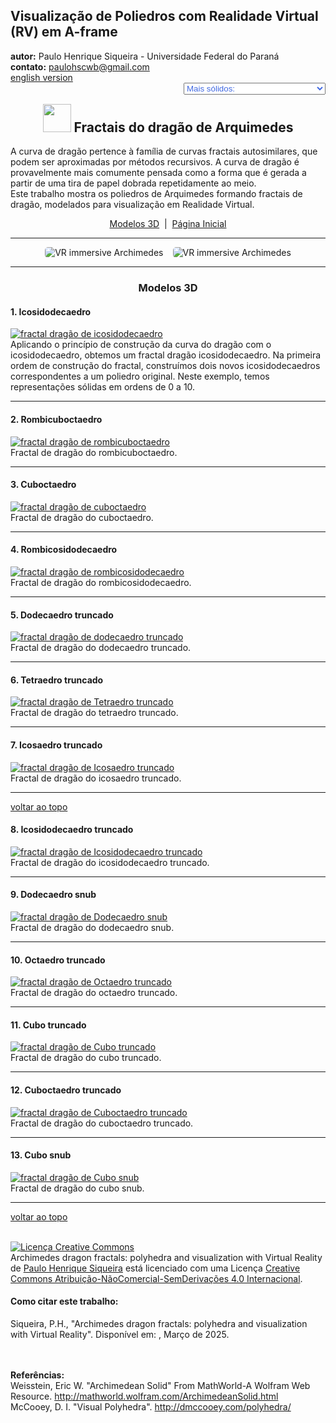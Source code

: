 <link rel="stylesheet" href="../../scripts/style.css">
<meta charset="utf-8">
<link rel="icon" type="image/png" href="../vr/salas/imagens/icone.png">
<h2>Visualização de Poliedros com Realidade Virtual (RV) em A-frame</h2>
<b>autor:</b> Paulo Henrique Siqueira - Universidade Federal do Paraná
<br><b>contato:</b> <a href="#"> paulohscwb@gmail.com </a>
<br><a href="https://paulohscwb.github.io/polyhedra3/dragon-archimedes/">english version</a>
<form style="margin: 0 auto; float:right; text-align:right; width:100%; margin-bottom:15px;">
	<select id="url" onchange="urlHandler(this.value)" style="color:royalblue;">
		<option disabled selected>Mais sólidos:</option>
		<option value="../../catalangems/pt-br/">Gemas de Catalan</option>
		<option disabled value="../../dragon-archimedes/pt-br/">Fractais do dragão de Arquimedes</option>
		<!--<option value="../../fractal-catalan/pt-br/">Fractais de Catalan</option>
		<option value="../../kites/pt-br/">Pipas Platônicas</option>
		<option value="../../unicorn-platonic/pt-br/">Fractais do unicórnio de Platão</option>
		<option value="../../dragon-catalan/pt-br/">Fractais do dragão de Catalan</option>
		<option value="../../fractalnonconvex1/pt-br/">Fractais de poliedros não convexos</option>
		<option value="../../truncated-archimedes/pt-br/">Poliedros Arquimedianos truncados</option>
		<option value="../../unicorn-catalan/pt-br/">Fractais do unicórnio de Catalan</option>
		<option value="../../dragon-nonconvex/pt-br/">Fractais de dragão de poliedros não convexos</option>
		<option value="../../fractalnonconvex2/pt-br/">Fractais de poliedros não convexos 2</option>
		<option value="../../unicorn-archimedes/pt-br/">Fractais do unicórnio de Arquimedes</option>
		<option value="../../fractalnonconvex3/pt-br/">Fractais de poliedros não convexos 3</option>
		<option value="../../truncated-catalan/pt-br/">Poliedros de Catalan truncados</option>
		<option value="../../unicorn-nonconvex1/pt-br/">Fractais do unicórnio de poliedros não convexos</option>
		<option value="../../dragon-nonconvex2/pt-br/">Fractais de dragão de poliedros não convexos 2</option>
		<option value="../../unicorn-nonconvex2/pt-br/">Fractais do unicórnio de poliedros não convexos 2</option>
		<option value="../../fractalnonconvex4/pt-br/">Fractais de poliedros não convexos 4</option>
		<option value="../../dragon-nonconvex3/pt-br/">Fractais de dragão de poliedros não convexos 3</option>
		<option value="../../fractalnonconvex5/pt-br/">Fractais de poliedros não convexos 5</option>
		<option value="../../unicorn-nonconvex3/pt-br/">Fractais do unicórnio de poliedros não convexos 3</option>
		<option value="../../fractalnonconvex6/pt-br/">Fractais de poliedros não convexos 6</option>-->
	</select>
</form>
<script>
function urlHandler(value) {                               
    window.location.assign(`${value}`);
}
</script>

<p id="p1"></p>
  <h2 align="center"><img src="../vr/salas/imagens/icone.png" style="margin-bottom:-10px" width="45"> Fractais do dragão de Arquimedes</h2>
  A curva de dragão pertence à família de curvas fractais autosimilares, que podem ser aproximadas por métodos recursivos. A curva de dragão é provavelmente mais comumente pensada como a forma que é gerada a partir de uma tira de papel dobrada repetidamente ao meio.
<br>Este trabalho mostra os poliedros de Arquimedes formando fractais de dragão, modelados para visualização em Realidade Virtual.
 <p align="center"><a href="#m3d">Modelos 3D</a><span>&nbsp;&nbsp;|&nbsp;&nbsp;</span><a href="../../pt-br/">Página Inicial</a></p>
<hr>
  <p align="center"><img src="../vr/salas/videos/archimedes1.gif" style="max-width: 45%; border-radius:5px; margin-right:15px" loading="lazy" alt="VR immersive Archimedes"/><img src="../vr/salas/videos/archimedes2.gif" style="max-width: 45%; border-radius:5px;" loading="lazy" alt="VR immersive Archimedes"/></p> 
<hr>
<h3 id="m3d" align="center">Modelos 3D</h3>
<!--<iframe width="560" height="315" style="max-width:100%" src="https://www.youtube.com/embed/videoseries?list=PLy0I_lGW8HxU7g9x5hkKKNULwWAdRiCHW" title="YouTube video player" frameborder="0" allow="accelerometer; autoplay; clipboard-write; encrypted-media; gyroscope; picture-in-picture; web-share" allowfullscreen></iframe>-->
<h4>1. Icosidodecaedro</h4>
<a href="../vr/dragon1.htm" target="_blank" title="modelo 3D" class="fotoA"><img src="../ar/1A.png" class="foto" alt="fractal dragão de icosidodecaedro "></a>
 <br>Aplicando o princípio de construção da curva do dragão com o icosidodecaedro, obtemos um fractal dragão icosidodecaedro. Na primeira ordem de construção do fractal, construímos dois novos icosidodecaedros correspondentes a um poliedro original. Neste exemplo, temos representações sólidas em ordens de 0 a 10.
 <br>
<hr>
<h4>2. Rombicuboctaedro</h4>
<a href="../vr/dragon2.htm" target="_blank" title="modelo 3D" class="fotoA"><img src="../ar/2A.png" class="foto" alt="fractal dragão de rombicuboctaedro"></a>
 <br>Fractal de dragão do rombicuboctaedro.
 <br>
<hr>
<h4>3. Cuboctaedro</h4>
<a href="../vr/dragon3.htm" target="_blank" title="modelo 3D" class="fotoA"><img src="../ar/3A.png" class="foto" alt="fractal dragão de cuboctaedro"></a>
 <br>Fractal de dragão do cuboctaedro.
 <br>
<hr>
<h4>4. Rombicosidodecaedro</h4>
<a href="../vr/dragon4.htm" target="_blank" title="modelo 3D" class="fotoA"><img src="../ar/4A.png" class="foto" alt="fractal dragão de rombicosidodecaedro"></a>
 <br>Fractal de dragão do rombicosidodecaedro.
 <br>
<hr>
<h4>5. Dodecaedro truncado</h4>
<a href="../vr/dragon5.htm" target="_blank" title="modelo 3D" class="fotoA"><img src="../ar/5A.png" class="foto" alt="fractal dragão de dodecaedro truncado"></a>
 <br>Fractal de dragão do dodecaedro truncado.
 <br>
<hr>
<h4>6. Tetraedro truncado</h4>
<a href="../vr/dragon6.htm" target="_blank" title="modelo 3D" class="fotoA"><img src="../ar/6A.png" class="foto" alt="fractal dragão de Tetraedro truncado"></a>
 <br>Fractal de dragão do tetraedro truncado.
 <br>
<hr>
<h4>7. Icosaedro truncado</h4>
<a href="../vr/dragon7.htm" target="_blank" title="modelo 3D" class="fotoA"><img src="../ar/7A.png" class="foto" alt="fractal dragão de Icosaedro truncado"></a>
 <br>Fractal de dragão do icosaedro truncado.
 <br>
<hr>
<p class="topop"><a href="#p1" class="topo">voltar ao topo</a></p>
<h4>8. Icosidodecaedro truncado</h4>
<a href="../vr/dragon8.htm" target="_blank" title="modelo 3D" class="fotoA"><img src="../ar/8A.png" class="foto" alt="fractal dragão de Icosidodecaedro truncado"></a>
 <br>Fractal de dragão do icosidodecaedro truncado.
 <br>
<hr>
<h4>9. Dodecaedro snub</h4>
<a href="../vr/dragon9.htm" target="_blank" title="modelo 3D" class="fotoA"><img src="../ar/9A.png" class="foto" alt="fractal dragão de Dodecaedro snub"></a>
 <br>Fractal de dragão do dodecaedro snub.
 <br>
<hr>
<h4>10. Octaedro truncado</h4>
<a href="../vr/dragon10.htm" target="_blank" title="modelo 3D" class="fotoA"><img src="../ar/10A.png" class="foto" alt="fractal dragão de Octaedro truncado"></a>
 <br>Fractal de dragão do octaedro truncado.
 <br>
<hr>
<h4>11. Cubo truncado</h4>
<a href="../vr/dragon11.htm" target="_blank" title="modelo 3D" class="fotoA"><img src="../ar/11A.png" class="foto" alt="fractal dragão de Cubo truncado"></a>
 <br>Fractal de dragão do cubo truncado.
 <br>
<hr>
<h4>12. Cuboctaedro truncado</h4>
<a href="../vr/dragon12.htm" target="_blank" title="modelo 3D" class="fotoA"><img src="../ar/12A.png" class="foto" alt="fractal dragão de Cuboctaedro truncado"></a>
 <br>Fractal de dragão do cuboctaedro truncado.
 <br>
<hr>
<h4>13. Cubo snub</h4>
<a href="../vr/dragon13.htm" target="_blank" title="modelo 3D" class="fotoA"><img src="../ar/13A.png" class="foto" alt="fractal dragão de Cubo snub"></a>
 <br>Fractal de dragão do cubo snub.
 <br>
<hr>
<p class="topop"><a href="#p1" class="topo">voltar ao topo</a></p>

<br><a rel="license" href="http://creativecommons.org/licenses/by-nc-nd/4.0/"><img alt="Licença Creative Commons" style="border-width:0" src="https://i.creativecommons.org/l/by-nc-nd/4.0/88x31.png" loading="lazy"/></a><br /><span xmlns:dct="http://purl.org/dc/terms/" property="dct:title">Archimedes dragon fractals: polyhedra and visualization with Virtual Reality</span> de <a xmlns:cc="http://creativecommons.org/ns#" href="https://paulohscwb.github.io/polyhedra3/dragon-archimedes/pt-br/" property="cc:attributionName" rel="cc:attributionURL">Paulo Henrique Siqueira</a> está licenciado com uma Licença <a rel="license" href="http://creativecommons.org/licenses/by-nc-nd/4.0/">Creative Commons Atribuição-NãoComercial-SemDerivações 4.0 Internacional</a>.

<h4>Como citar este trabalho:</h4> 
<p>Siqueira, P.H., "Archimedes dragon fractals: polyhedra and visualization with Virtual Reality". Disponível em: <https://paulohscwb.github.io/polyhedra3/dragon-archimedes/pt-br/>, Março de 2025.</p>
<!--<a target="_blank" href="https://doi.org/10.5281/zenodo.14502405"><img src="https://zenodo.org/badge/DOI/10.5281/zenodo.14502405.svg" alt="DOI"></a>-->
<br><br><b>Referências:</b>
<br>Weisstein, Eric W. "Archimedean Solid" From MathWorld-A Wolfram Web Resource. <a href="http://mathworld.wolfram.com/ArchimedeanSolid.html" target="_blank">http://mathworld.wolfram.com/ArchimedeanSolid.html</a>
<br>McCooey, D. I. "Visual Polyhedra". <a href="http://dmccooey.com/polyhedra/" target="_blank">http://dmccooey.com/polyhedra/</a>
